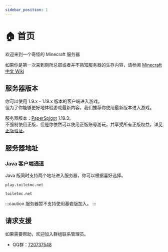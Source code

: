 ```yaml
---
sidebar_position: 1
---
```


# 🏠 首页

欢迎来到一个奇怪的 Minecraft 服务器

如果你是第一次来到厕所总部或者并不熟知服务器的生存内容，请参阅 ​[Minecraft 中文 Wiki](https://minecraft-zh.gamepedia.com/%E6%95%99%E7%A8%8B)

## 服务器版本

你可以使用 1.9.x - 1.19.x 版本的客户端进入游戏。  
但为了你能够更好地体验游戏最新内容，我们推荐你使用最新版本进入游戏。

服务器版本：[PaperSpigot](https://papermc.io) 1.19.3。  
不强制使用正版，但是你依然可以使用正版账号游玩，并享受所有正版权益，详见[正版验证](functions/premium)。

## 服务器地址

### Java 客户端通道
Java 版同时支持两个地址进入服务器，你可以根据喜好选择。

```
play.toiletmc.net
```

```
toiletmc.net
```
:::caution
服务器暂不支持使用基岩版加入。
:::

## 请求支援

如果需要帮助，欢迎加入群组联系管理员。  
* QQ群：[720737548](https://jq.qq.com/?_wv=1027&k=Uc4Zt2F1)
